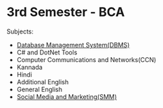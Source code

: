 # 3rd Semester - BCA

Subjects:

- [Database Management System(DBMS)](dbms/index.md)
- C# and DotNet Tools
- Computer Communications and Networks(CCN)
- Kannada
- Hindi
- Additional English
- General English
- [Social Media and Marketing(SMM)](smm/index.md)